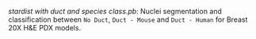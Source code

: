 *stardist with duct and species class.pb*: Nuclei segmentation and classification between `No Duct`, `Duct - Mouse` and `Duct - Human` for Breast 20X H&E PDX models.